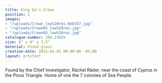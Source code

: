 ```yaml
---
title: King Ea's Crown
position: 1
images:
- "/uploads/Crown_low%20res-8eb337.jpg"
- "/uploads/Crown02_low%20res.jpg"
- "/uploads/Crown03_low%20res.jpg"
catalogue-number: 204.23455
size: 8" x 9" x 3.5"
material: Fused glass
creation-date: 2015-01-01 00:00:00 -05:00
layout: artifact
---
```


Found by the Chief Investigator, Ráchel Räder, near the coast of Cyprus in the Pivos Triangle. Home of one the 7 colonies of Sea People.
